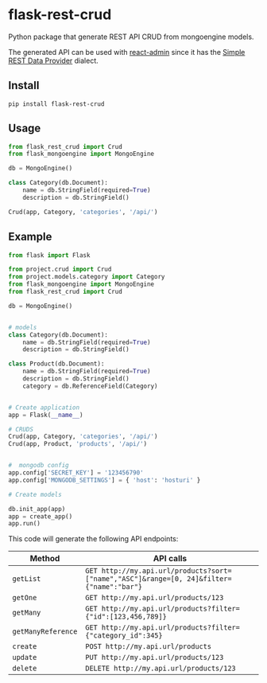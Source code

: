 # flask-rest-crud

Python package that generate REST API CRUD from mongoengine models.

The generated API can be used with [react-admin](https://marmelab.com/react-admin/DataProviders.html) since it has the [Simple REST Data Provider](https://marmelab.com/react-admin/DataProviders.html) dialect.

## Install

```shell
pip install flask-rest-crud
```

## Usage

```python
from flask_rest_crud import Crud
from flask_mongoengine import MongoEngine

db = MongoEngine()

class Category(db.Document):
    name = db.StringField(required=True)
    description = db.StringField()

Crud(app, Category, 'categories', '/api/')
```

## Example

```python
from flask import Flask

from project.crud import Crud
from project.models.category import Category
from flask_mongoengine import MongoEngine
from flask_rest_crud import Crud

db = MongoEngine()


# models
class Category(db.Document):
    name = db.StringField(required=True)
    description = db.StringField()

class Product(db.Document):
    name = db.StringField(required=True)
    description = db.StringField()
    category = db.ReferenceField(Category)


# Create application
app = Flask(__name__)

# CRUDS
Crud(app, Category, 'categories', '/api/')
Crud(app, Product, 'products', '/api/')


#  mongodb config
app.config['SECRET_KEY'] = '123456790'
app.config['MONGODB_SETTINGS'] = { 'host': 'hosturi' }

# Create models

db.init_app(app)
app = create_app()
app.run()
```

This code will generate the following API endpoints:

| Method             | API calls                                                                                  |
| ------------------ | ---------------------------------------------------------------------------------------    |
| `getList`          | `GET http://my.api.url/products?sort=["name","ASC"]&range=[0, 24]&filter={"name":"bar"}`   |
| `getOne`           | `GET http://my.api.url/products/123`                                                       |
| `getMany`          | `GET http://my.api.url/products?filter={"id":[123,456,789]}`                               |
| `getManyReference` | `GET http://my.api.url/products?filter={"category_id":345}`                                |
| `create`           | `POST http://my.api.url/products`                                                          |
| `update`           | `PUT http://my.api.url/products/123`                                                       |
| `delete`           | `DELETE http://my.api.url/products/123`                                                    |




